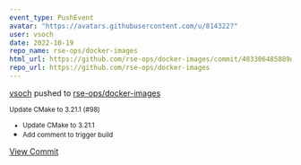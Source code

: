 ```yaml
---
event_type: PushEvent
avatar: "https://avatars.githubusercontent.com/u/814322?"
user: vsoch
date: 2022-10-19
repo_name: rse-ops/docker-images
html_url: https://github.com/rse-ops/docker-images/commit/483306485889dc6648c242654d60866558166d5a
repo_url: https://github.com/rse-ops/docker-images
---
```


<a href='https://github.com/vsoch' target='_blank'>vsoch</a> pushed to <a href='https://github.com/rse-ops/docker-images' target='_blank'>rse-ops/docker-images</a>

<small>Update CMake to 3.21.1 (#98)

* Update CMake to 3.21.1
* Add comment to trigger build</small>

<a href='https://github.com/rse-ops/docker-images/commit/483306485889dc6648c242654d60866558166d5a' target='_blank'>View Commit</a>